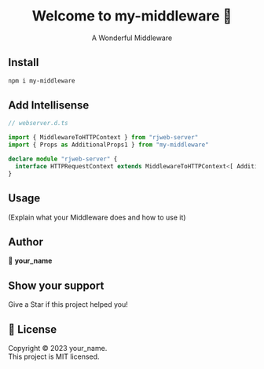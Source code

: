 <h1 align="center">Welcome to my-middleware 👋</h1>
<div align="center">
  A Wonderful Middleware
</div>

## Install

```sh
npm i my-middleware
```

## Add Intellisense
```ts
// webserver.d.ts

import { MiddlewareToHTTPContext } from "rjweb-server"
import { Props as AdditionalProps1 } from "my-middleware"

declare module "rjweb-server" {
  interface HTTPRequestContext extends MiddlewareToHTTPContext<[ AdditionalProps1 ]> {}
}
```

## Usage

(Explain what your Middleware does and how to use it)

## Author

👤 **your_name** 

## Show your support

Give a Star if this project helped you!

## 📝 License

Copyright © 2023 your_name.<br />
This project is MIT licensed.